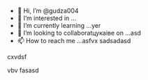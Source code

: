 - 👋 Hi, I’m @gudza004
- 👀 I’m interested in ...
- 🌱 I’m currently learning ...yer
- 💞️ I’m looking to collaboratцукаівe on ...asd
- 📫 How to reach me ...asfvx
sadsadasd
<!---sad
gudza004/gudza004 is n,a ✨ special ✨ repository because its `README.md` (this file) appears on your GitHub profile.
You can click the Preview link to take a ladsook at you3113r changes.
--->cxvdsf
vbv
fasasd
